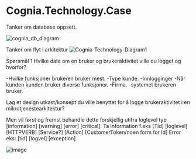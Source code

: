 # Cognia.Technology.Case


Tanker om database oppsett.

![cognia_db_diagram](https://user-images.githubusercontent.com/44683197/141870130-7a0cf87a-01bd-4c2f-b4e6-3ec2c0cabe43.png)


Tanker om flyt i arkitektur
![Cognia-Technology-Diagram1](https://user-images.githubusercontent.com/44683197/141870644-6e224c58-b727-4fef-a264-7161c7703a3a.png)

Spørsmål 1 Hvilke data om en bruker og brukeraktivitet ville du logget og hvorfor?

-Hvilke funksjoner brukeren bruker mest. 
-Type kunde. 
-Innlogginger
-Når kunden kunden bruker diverse funksjoner. 
-Firma. 
-systemet brukeren bruker.


Lag et design utkast/konsept du ville benyttet for å logge brukeraktivitet i en mikrotjenestearkitektur?

Men vil først og fremst behandle dette forskjellig utifra loglevel typ [information] [warning] [error] [critical].
Ta information f.eks [Tid] [loglevel] [HTTPVERB] [Service?] [Action] [CustomerToken/noen form for Id]
Error eks: [tid] [logvel] [exception] 


![image](https://user-images.githubusercontent.com/44683197/142301596-79eecc61-6495-4574-bf06-11f218ca7349.png)


